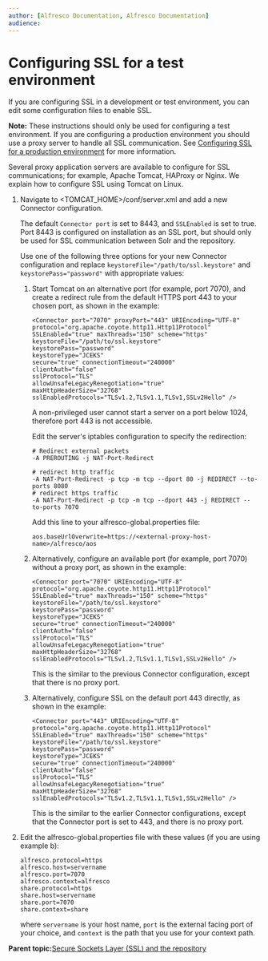```yaml
---
author: [Alfresco Documentation, Alfresco Documentation]
audience: 
---
```


# Configuring SSL for a test environment

If you are configuring SSL in a development or test environment, you can edit some configuration files to enable SSL.

**Note:** These instructions should only be used for configuring a test environment. If you are configuring a production environment you should use a proxy server to handle all SSL communication. See [Configuring SSL for a production environment](configure-ssl-prod.md) for more information.

Several proxy application servers are available to configure for SSL communications; for example, Apache Tomcat, HAProxy or Nginx. We explain how to configure SSL using Tomcat on Linux.

1.  Navigate to <TOMCAT\_HOME\>/conf/server.xml and add a new Connector configuration.

    The default `Connector port` is set to 8443, and `SSLEnabled` is set to true. Port 8443 is configured on installation as an SSL port, but should only be used for SSL communication between Solr and the repository.

    Use one of the following three options for your new Connector configuration and replace `keystoreFile="/path/to/ssl.keystore"` and `keystorePass="password"` with appropriate values:

    1.  Start Tomcat on an alternative port \(for example, port 7070\), and create a redirect rule from the default HTTPS port 443 to your chosen port, as shown in the example:

        ```
        <Connector port="7070" proxyPort="443" URIEncoding="UTF-8" 
        protocol="org.apache.coyote.http11.Http11Protocol"  
        SSLEnabled="true" maxThreads="150" scheme="https"  
        keystoreFile="/path/to/ssl.keystore"
        keystorePass="password"  
        keystoreType="JCEKS"  
        secure="true" connectionTimeout="240000"
        clientAuth="false"
        sslProtocol="TLS"
        allowUnsafeLegacyRenegotiation="true"
        maxHttpHeaderSize="32768"
        sslEnabledProtocols="TLSv1.2,TLSv1.1,TLSv1,SSLv2Hello" />
        ```

        A non-privileged user cannot start a server on a port below 1024, therefore port 443 is not accessible.

        Edit the server's iptables configuration to specify the redirection:

        ```
        # Redirect external packets
        -A PREROUTING -j NAT-Port-Redirect
        
        # redirect http traffic
        -A NAT-Port-Redirect -p tcp -m tcp --dport 80 -j REDIRECT --to-ports 8080
        # redirect https traffic
        -A NAT-Port-Redirect -p tcp -m tcp --dport 443 -j REDIRECT --to-ports 7070
        ```

        Add this line to your alfresco-global.properties file:

        ```
        aos.baseUrlOverwrite=https://<external-proxy-host-name>/alfresco/aos
        ```

    2.  Alternatively, configure an available port \(for example, port 7070\) without a proxy port, as shown in the example:

        ```
        <Connector port="7070" URIEncoding="UTF-8" 
        protocol="org.apache.coyote.http11.Http11Protocol"  
        SSLEnabled="true" maxThreads="150" scheme="https"  
        keystoreFile="/path/to/ssl.keystore"
        keystorePass="password"  
        keystoreType="JCEKS"  
        secure="true" connectionTimeout="240000"  
        clientAuth="false"  
        sslProtocol="TLS"
        allowUnsafeLegacyRenegotiation="true"  
        maxHttpHeaderSize="32768"
        sslEnabledProtocols="TLSv1.2,TLSv1.1,TLSv1,SSLv2Hello" />
        ```

        This is the similar to the previous Connector configuration, except that there is no proxy port.

    3.  Alternatively, configure SSL on the default port 443 directly, as shown in the example:

        ```
        <Connector port="443" URIEncoding="UTF-8" 
        protocol="org.apache.coyote.http11.Http11Protocol"  
        SSLEnabled="true" maxThreads="150" scheme="https"  
        keystoreFile="/path/to/ssl.keystore"
        keystorePass="password"  
        keystoreType="JCEKS"  
        secure="true" connectionTimeout="240000"  
        clientAuth="false"  
        sslProtocol="TLS"
        allowUnsafeLegacyRenegotiation="true"  
        maxHttpHeaderSize="32768"
        sslEnabledProtocols="TLSv1.2,TLSv1.1,TLSv1,SSLv2Hello" />
        ```

        This is the similar to the earlier Connector configurations, except that the Connector port is set to 443, and there is no proxy port.

2.  Edit the alfresco-global.properties file with these values \(if you are using example b\):

    ```
    alfresco.protocol=https
    alfresco.host=servername
    alfresco.port=7070
    alfresco.context=alfresco
    share.protocol=https
    share.host=servername
    share.port=7070
    share.context=share
    ```

    where `servername` is your host name, `port` is the external facing port of your choice, and `context` is the path that you use for your context path.


**Parent topic:**[Secure Sockets Layer \(SSL\) and the repository](../concepts/configure-ssl-intro.md)

